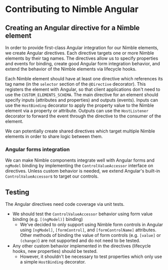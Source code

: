 # Contributing to Nimble Angular

## Creating an Angular directive for a Nimble element

In order to provide first-class Angular integration for our Nimble elements, we create Angular directives. Each directive targets one or more Nimble elements by their tag names. The directives allow us to specify properties and events for binding, create good Angular form integration behavior, and extend the behavior of the Nimble elements via lifecycle hooks. 

Each Nimble element should have at least one directive which references its tag name (in the `selector` section of the `@Directive` decorator). This registers the element with Angular, so that client applications don't need to use the `CUSTOM_ELEMENTS_SCHEMA`. The main directive for an element should specify inputs (attributes and properties) and outputs (events). Inputs can use the `HostBinding` decorator to apply the property value to the Nimble element via a property or attribute. Outputs can use the `HostListener` decorator to forward the event through the directive to the consumer of the element.

We can potentially create shared directives which target multiple Nimble elements in order to share logic between them.

### Angular forms integration

We can make Nimble components integrate well with Angular forms and `ngModel` binding by implementing the `ControlValueAccessor` interface on directives. Unless custom behavior is needed, we extend Angular's built-in `ControlValueAccessor`s to target our controls.

## Testing

The Angular directives need code coverage via unit tests.
* We should test the `ControlValueAccessor` behavior using form value binding (e.g. `[(ngModel)]` binding)
  * We've decided to only support using Nimble form controls in Angular using `[ngModel]`, `[formControl]`, and `[formControlName]` attributes. Other methods of binding the value of form controls (e.g. `[value]` or `(change)`) are not supported and do not need to be tested. 
* Any other custom behavior implemented in the directives (lifecycle hooks, new properties) should be tested.
  *  However, it shouldn't be necessary to test properties which only use a simple `HostBinding` decorator.